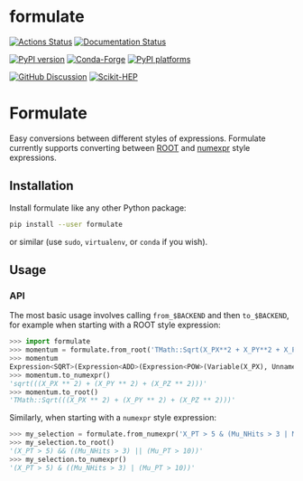 # formulate

[![Actions Status][actions-badge]][actions-link]
[![Documentation Status][rtd-badge]][rtd-link]

[![PyPI version][pypi-version]][pypi-link]
[![Conda-Forge][conda-badge]][conda-link]
[![PyPI platforms][pypi-platforms]][pypi-link]

[![GitHub Discussion][github-discussions-badge]][github-discussions-link]
[![Scikit-HEP][sk-badge]](https://scikit-hep.org/)

<!-- prettier-ignore-start -->
[actions-badge]:            https://github.com/scikit-hep/formulate/workflows/unittests/badge.svg
[actions-link]:             https://github.com/Scikit-HEP/formulate/actions
[conda-badge]:              https://img.shields.io/conda/vn/conda-forge/formulate
[conda-link]:               https://github.com/conda-forge/formulate-feedstock
[github-discussions-badge]: https://img.shields.io/static/v1?label=Discussions&message=Ask&color=blue&logo=github
[github-discussions-link]:  https://github.com/Scikit-HEP/formulate/discussions
[pypi-link]:                https://pypi.org/project/formulate/
[pypi-platforms]:           https://img.shields.io/pypi/pyversions/formulate
[pypi-version]:             https://img.shields.io/pypi/v/formulate
[rtd-badge]:                https://readthedocs.org/projects/formulate/badge/?version=latest
[rtd-link]:                 https://formulate.readthedocs.io/en/latest/?badge=latest
[sk-badge]:                 https://scikit-hep.org/assets/images/Scikit--HEP-Project-blue.svg

<!-- prettier-ignore-end -->

Formulate
=========

Easy conversions between different styles of expressions. Formulate
currently supports converting between
[ROOT](https://root.cern.ch/doc/master/classTFormula.html) and
[numexpr](https://numexpr.readthedocs.io/en/latest/user_guide.html)
style expressions.



Installation
------------

Install formulate like any other Python package:

```bash
pip install --user formulate
```
or similar (use `sudo`, `virtualenv`, or `conda` if you wish).


Usage
-----

### API


The most basic usage involves calling `from_$BACKEND` and then `to_$BACKEND`, for example when starting with a ROOT style expression:

```python
>>> import formulate
>>> momentum = formulate.from_root('TMath::Sqrt(X_PX**2 + X_PY**2 + X_PZ**2)')
>>> momentum
Expression<SQRT>(Expression<ADD>(Expression<POW>(Variable(X_PX), UnnamedConstant(2)), Expression<POW>(Variable(X_PY), UnnamedConstant(2)), Expression<POW>(Variable(X_PZ), UnnamedConstant(2))))
>>> momentum.to_numexpr()
'sqrt(((X_PX ** 2) + (X_PY ** 2) + (X_PZ ** 2)))'
>>> momentum.to_root()
'TMath::Sqrt(((X_PX ** 2) + (X_PY ** 2) + (X_PZ ** 2)))'
```
Similarly, when starting with a `numexpr` style expression:

```python
>>> my_selection = formulate.from_numexpr('X_PT > 5 & (Mu_NHits > 3 | Mu_PT > 10)')
>>> my_selection.to_root()
'(X_PT > 5) && ((Mu_NHits > 3) || (Mu_PT > 10))'
>>> my_selection.to_numexpr()
'(X_PT > 5) & ((Mu_NHits > 3) | (Mu_PT > 10))'
```
